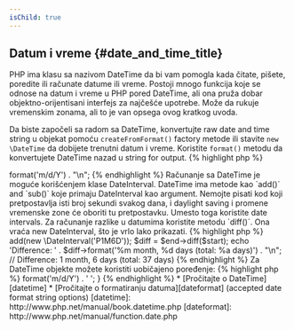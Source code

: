 ```yaml
---
isChild: true
---
```


## Datum i vreme {#date_and_time_title}

PHP ima klasu sa nazivom DateTime da bi vam pomogla kada čitate, pišete, poredite ili računate datume ili vreme. Postoji mnogo funkcija koje se odnose na datum i vreme u PHP pored DateTime, ali ona pruža dobar objektno-orijentisani interfejs za najčešće upotrebe. Može da rukuje vremenskim zonama, ali to je van opsega ovog kratkog uvoda.

Da biste započeli sa radom sa DateTime, konvertujte raw date and time string u objekat pomoću `createFromFormat()` factory metode ili stavite `new \DateTime` da dobijete trenutni datum i vreme. Koristite `format()` metodu da konvertujete DateTime nazad u string for output.
{% highlight php %}
<?php
$raw = '22. 11. 1968';
$start = \DateTime::createFromFormat('d. m. Y', $raw);

echo 'Start date: ' . $start->format('m/d/Y') . "\n";
{% endhighlight %}

Računanje sa DateTime je moguće korišćenjem klase DateInterval. DateTime ima metode kao `add()` and `sub()` koje primaju DateInterval kao argument. Nemojte pisati kod koji pretpostavlja isti broj sekundi svakog dana, i daylight saving i promene vremenske zone će oboriti tu pretpostavku. Umesto toga koristite date intervals. Za računanje razlike u datumima koristite metodu `diff()`. Ona vraća new DateInterval, što je vrlo lako prikazati.
{% highlight php %}
<?php
// create a copy of $start and add one month and 6 days
$end = clone $start;
$end->add(new \DateInterval('P1M6D'));

$diff = $end->diff($start);
echo 'Difference: ' . $diff->format('%m month, %d days (total: %a days)') . "\n";
// Difference: 1 month, 6 days (total: 37 days)
{% endhighlight %}

Za DateTime objekte možete koristiti uobičajeno poređenje:
{% highlight php %}
<?php
if ($start < $end) {
    echo "Start is before end!\n";
}
{% endhighlight %}

Poslednji primer će demonstrirati DatePeriod klasu. Koristi se za iteraciju nad rekurzivnim događajima (recurring). Može da primi dva DateTime objekta, početak i kraj, i interval za koji vraća sve događaje između.
{% highlight php %}
<?php
// output all thursdays between $start and $end
$periodInterval = \DateInterval::createFromDateString('first thursday');
$periodIterator = new \DatePeriod($start, $periodInterval, $end, \DatePeriod::EXCLUDE_START_DATE);
foreach ($periodIterator as $date) {
    // output each date in the period
    echo $date->format('m/d/Y') . ' ';
}
{% endhighlight %}

* [Pročitajte o DateTime][datetime]
* [Pročitajte o formatiranju datuma][dateformat] (accepted date format string options)

[datetime]: http://www.php.net/manual/book.datetime.php
[dateformat]: http://www.php.net/manual/function.date.php

